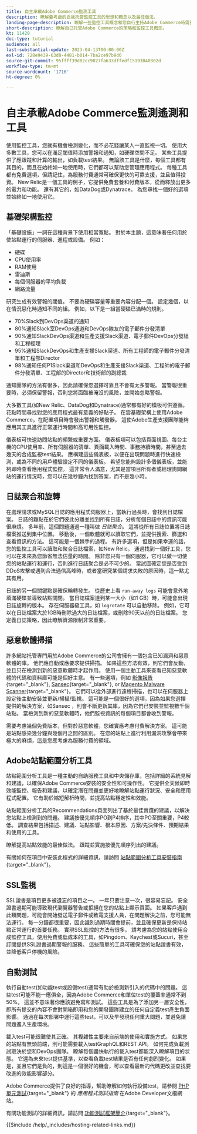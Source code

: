 ```yaml
---
title: 自主承載Adobe Commerce監測工具
description: 瞭解要考慮的自我托管監控工具的思想和概念以及最佳做法。
landing-page-description: 瞭解一些監控工具概念和您自行主持Adobe Commerce時需要考慮的事項。
short-description: 瞭解自己托管Adobe Commerce的策略和監控工具概念。
kt: 11420
doc-type: tutorial
audience: all
last-substantial-update: 2023-04-13T00:00:00Z
exl-id: 728e9439-63d0-4481-b014-7ba2ce97b9d0
source-git-commit: 95ffff39d82cc9027fa633dffedf15193040802d
workflow-type: tm+mt
source-wordcount: '1716'
ht-degree: 0%

---
```


# 自主承載Adobe Commerce監測遙測和工具

使用監控工具，您就有機會檢測變化，而不必花錢讓某人一直監視一切。 使用大多數工具，您可以在滿足閾值時添加警報和通知，如硬碟空間不足。 某些工具提供了應跟蹤和計算的輸出，如負載test結果。 無論該工具是什麼，每個工具都有其目的，而且在始終如一地使用時，它們都可以幫助您管理應用程式。 每種工具都有免費選項，但請記住，為服務付費通常可確保更快的可靠支援，並且值得投資。 New Relic是一個工具的例子，它提供免費套餐和付費版本，從而釋放出更多的電力和功能。 還有其它的，如DataDog或Dynatrace。 為您尋找一個好的選項並始終如一地使用它。

## 基礎架構監控

「基礎設施」一詞在這種背景下使用相當寬鬆。 對於本主題，這意味著任何用於使站點運行的伺服器、進程或設備。 例如：

* 硬碟
* CPU使用率
* RAM使用
* 雷迪斯
* 每個伺服器的平均負載
* 網路流量

研究生成有效警報的閾值。 不要為硬碟容量等重要內容分配一個。 設定幾個，以在情況惡化時通知不同的組。 例如，以下是一組當硬碟已滿時的規則。

* 70%Slack到DevOps渠道的通知
* 80%通知Slack室DevOps通道和DevOps隊友的電子郵件分發清單
* 90%通知SlackDevOps渠道和生產支援Slack渠道、電子郵件DevOps分發組和工程經理
* 95%通知SlackDevOps和生產支援Slack渠道、所有工程師的電子郵件分發清單和工程部Director
* 98%通知任何P1Slack渠道和DevOps和生產支援Slack渠道、工程師的電子郵件分發清單、工程部的Director和技術部的副總裁

通知團隊的方法有很多，因此請確保您選擇可靠且不會有太多警報。 當警報很重要時，必須保留警報，否則您將面臨被淹沒的風險，並開始忽略警報。

大多數工具(如New Relic、DataDog和Dynatrace)通常都有好的模板可供遵循。 花點時間尋找對您的應用程式最有意義的好點子。 在雲基礎架構上使用Adobe Commerce，在配置項目時會發出警報和觸發器。 這使Adobe生產支援團隊能夠應用其工具進行正常運行時間和高可用性監控。

儀表板可快速訪問站點的頻繁或重要方面。 儀表板項可以包括頁面視圖、每台主機的CPU使用率、所有伺服器的清單、頁面載入時間、事務持續時間，甚至過去幾天的合成監視test結果。 應構建這些儀表板，以便在出現問題時進行快速檢測，或為不同的用戶體驗設定不同的儀表板。 希望您能夠設計多個儀表板，並能夠即時查看應用程式監控。 這非常令人滿意，尤其是當項目所有者或經理詢問網站的運行情況時，您可以在幾秒鐘內找到答案，而不是幾小時。

## 日誌聚合和旋轉

在處理請求或MySQL日誌的應用程式伺服器上，當執行過長時，會找到日誌檔案。 日誌的難點在於它們彼此分離並找到所有日誌，分析每個日誌中的資訊可能很麻煩。 多年前，這個問題通過一種叫做 _日誌聚合_。 這將從所有日誌位置將日誌檔案推送到集中位置。 移動後，一個軟體就可以讀取它們，並提供搜索、篩選和查看資訊的方法。 這可能是一個棘手的過程。 有許多選項，但是如果幸運的話，您的監控工具可以讀取和聚合日誌檔案，如New Relic。 通過找到一個好工具，您可以在未來為您節省無法估量的時間。 除非您只有一個伺服器，它可以做一切使您的站點運行和運行，否則進行日誌聚合是必不可少的。 當試圖確定您是否受到DDoS攻擊或遇到合法通信高峰時，或者當研究某個請求失敗的原因時，這一點尤其有用。

日誌的另一個關鍵點是確保輪轉發生。 從歷史上看 `run-away logs` 可能會意外地填滿硬碟並導致站點關閉。 當日誌檔案達到某一大小（如1 GB）時，可能會出現日誌旋轉的版本。 存在伺服器級工具，如 `logrotate` 可以自動移除。 例如，它可以在日誌檔案大於1GB時刪除過大的日誌檔案，或刪除90天以前的日誌檔案。 您定義日誌策略，因此瞭解資源限制非常重要。

## 惡意軟體掃描

許多網站托管專門用於Adobe Commerce的公司會擁有一個包含已知漏洞和惡意軟體的庫。 他們應自動或應要求提供掃描。 如果這些方法有效，則它們會反動，並且只在檢測到新的惡意軟體時才起作用。 使用一個主動工具來查看已知惡意軟體的代碼和資料庫可能是個好主意。 有一些選項，例如 [影像報告](https://www.magereport.com){target="_blank"}, [Sansec](https://sansec.io){target="_blank"}, or [Magento Malware Scanner](https://github.com/gwillem/magento-malware-scanner){target="_blank"}。 它們可以從外部進行遠程掃描，也可以在伺服器上設定後主動安裝並更新/掃描/監視。 這可能是一個很好的選項，因為如果您選擇提供的解決方案，如Sansec ，則會不斷更新其庫，因為它們已安裝並監視數千個站點。 當檢測到新的惡意軟體時，他們監視資訊的每個項目都會收到警報。

需要考慮幾個免費版本，但對於惡意軟體，您確實應考慮付費解決方案。 這可能是站點感染幾分鐘與幾個月之間的區別。 在您的站點上進行利用漏洞攻擊會帶來極大的麻煩，這是您應考慮為服務付費的領域。

## Adobe站點範圍分析工具

站點範圍分析工具是一種主動的自助服務工具和中央儲存庫，包括詳細的系統見解和建議，以確保Adobe Commerce安裝的安全性和可操作性。 它提供全天候即時效能監控、報告和建議，以確定潛在問題並更好地瞭解站點運行狀況、安全和應用程式配置。 它有助於縮短解析時間，並提高站點穩定性和效能。

站點範圍分析工具的Recommendations頁面列出了基於最佳實踐的建議，以解決您站點上檢測到的問題。 建議按優先順序PO到P4排序，其中PO至關重要，P4較低。 調查結果包括描述、建議、站點影響、根本原因、方案/先決條件、預期結果和使用的工具。

瞭解提高站點效能的最佳做法。 跟蹤並實施按優先順序列出的建議。

有關如何在項目中安裝此程式的詳細資訊，請訪問 [站點範圍分析工具安裝指南](https://experienceleague.adobe.com/docs/commerce-operations/tools/site-wide-analysis-tool/installation.html){target="_blank"}。

## SSL監視

SSL證書是項目更多被遺忘的項目之一。 一年只要注意一次，很容易忘記。 安全證書過期可能導致現代瀏覽器警告或拒絕在您的站點上顯示頁面。 如果客戶遇到此類問題，可能會開始發送電子郵件或致電支援人員，在問題解決之前，您可能無法運行。 每一分鐘都很重要，因此識別過期時間會提前，並且確保更新是保持站點正常運行的首要任務。 實現SSL監控的方法有很多。 請考慮為您的站點使用合成監控工具，使用免費或低成本的工具，如Pingdom、Keychest或Sucuri，甚至訂閱提供SSL證書過期警報的服務。 這些簡單的工具可確保您的站點證書有效，並降低客戶停機的風險。

## 自動測試

執行自動test(如功能test或設備test)通常有助於檢測新引入的代碼中的問題。 這些test可能不能一應俱全，因為Adobe Commerce和單位test的覆蓋率通常不到50%。 這並不意味著你應該避免寫和測試。 這些工具是為了添加另一層安全性，即所有提交的內容不會對開箱即用和您的開發團隊建立的任何自定義test產生負面影響。 通過在每次部署中運行這些test，可以及早發現任何重大問題，並避免讓問題進入生產環境。

載入test可能很難使其正確。 其複雜性主要來自前端的使用和實施方式。 如果您的站點有無頭前端，則可能需要載入testGraphQL和REST API。 如何完成負載測試取決於您和DevOps團隊。 瞭解每個盡快執行的載入test都能深入瞭解項目的狀態。 它還為未來test提供基準，以查看負載test結果是否有任何劇烈變化。 如果是，並且它們是負的，則這是一個很好的機會，可以查看最新的代碼更改並查找要改進的效能影響部分。

Adobe Commerce提供了良好的指導，幫助瞭解如何執行設備test，請參閱 [PHP單元測試](https://developer.adobe.com/commerce/testing/guide/unit/){target="_blank"} 的 _應用程式測試指南_ 在Adobe Developer文檔網站。

有關功能測試的詳細資訊，請訪問 [功能測試框架簡介](https://developer.adobe.com/commerce/testing/functional-testing-framework/){target="_blank"}。


{{$include /help/_includes/hosting-related-links.md}}

